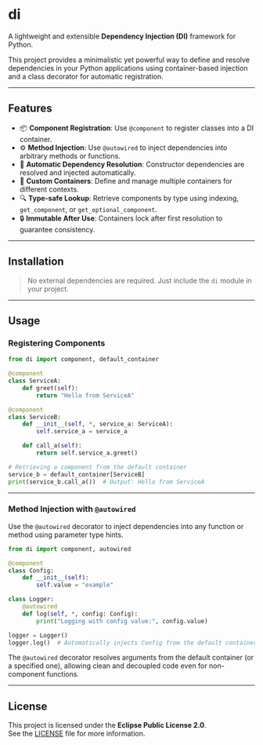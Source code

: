 # di

A lightweight and extensible **Dependency Injection (DI)** framework for Python.

This project provides a minimalistic yet powerful way to define and resolve dependencies in your Python applications using container-based injection and a class decorator for automatic registration.

---

## Features

- 📦 **Component Registration**: Use `@component` to register classes into a DI container.
- ⚙️ **Method Injection**: Use `@autowired` to inject dependencies into arbitrary methods or functions.
- 🔄 **Automatic Dependency Resolution**: Constructor dependencies are resolved and injected automatically.
- 🧱 **Custom Containers**: Define and manage multiple containers for different contexts.
- 🔍 **Type-safe Lookup**: Retrieve components by type using indexing, `get_component`, or `get_optional_component`.
- 🔒 **Immutable After Use**: Containers lock after first resolution to guarantee consistency.

---

## Installation

> No external dependencies are required. Just include the `di` module in your project.

---

## Usage

### Registering Components

```python
from di import component, default_container

@component
class ServiceA:
    def greet(self):
        return "Hello from ServiceA"

@component
class ServiceB:
    def __init__(self, *, service_a: ServiceA):
        self.service_a = service_a

    def call_a(self):
        return self.service_a.greet()

# Retrieving a component from the default container
service_b = default_container[ServiceB]
print(service_b.call_a())  # Output: Hello from ServiceA
```

---

### Method Injection with `@autowired`

Use the `@autowired` decorator to inject dependencies into any function or method using parameter type hints.

```python
from di import component, autowired

@component
class Config:
    def __init__(self):
        self.value = "example"

class Logger:
    @autowired
    def log(self, *, config: Config):
        print("Logging with config value:", config.value)

logger = Logger()
logger.log()  # Automatically injects Config from the default container
```

The `@autowired` decorator resolves arguments from the default container (or a specified one), allowing clean and decoupled code even for non-component functions.

---

## License

This project is licensed under the **Eclipse Public License 2.0**.\
See the [LICENSE](LICENSE) file for more information.

